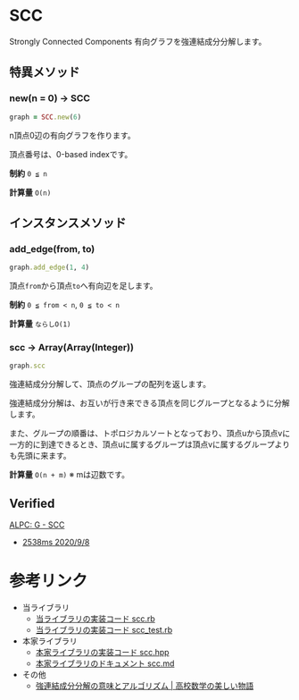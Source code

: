 # SCC

Strongly Connected Components
有向グラフを強連結成分分解します。

## 特異メソッド

### new(n = 0) -> SCC

```ruby
graph = SCC.new(6)
```

n頂点0辺の有向グラフを作ります。

頂点番号は、0-based indexです。

**制約** `0 ≦ n`

**計算量** `O(n)`

## インスタンスメソッド

### add_edge(from, to)

```ruby
graph.add_edge(1, 4)
```

頂点`from`から頂点`to`へ有向辺を足します。

**制約** `0 ≦ from < n`, `0 ≦ to < n`

**計算量** `ならしO(1)`

### scc -> Array(Array(Integer))

```ruby
graph.scc
```

強連結成分分解して、頂点のグループの配列を返します。

強連結成分分解は、お互いが行き来できる頂点を同じグループとなるように分解します。

また、グループの順番は、トポロジカルソートとなっており、頂点uから頂点vに一方的に到達できるとき、頂点uに属するグループは頂点vに属するグループよりも先頭に来ます。

**計算量** `O(n + m)` ※ mは辺数です。

## Verified

[ALPC: G \- SCC](https://atcoder.jp/contests/practice2/tasks/practice2_g)
- [2538ms 2020/9/8](https://atcoder.jp/contests/practice2/submissions/16569175)

# 参考リンク

- 当ライブラリ
  - [当ライブラリの実装コード scc\.rb](https://github.com/universato/ac-library-rb/blob/master/lib/scc.rb)
  - [当ライブラリの実装コード scc_test\.rb](https://github.com/universato/ac-library-rb/blob/master/test/scc_test.rb)
- 本家ライブラリ
  - [本家ライブラリの実装コード scc\.hpp](https://github.com/atcoder/ac-library/blob/master/atcoder/scc.hpp)
  - [本家ライブラリのドキュメント scc\.md](https://github.com/atcoder/ac-library/blob/master/document_ja/scc.md)
- その他
  - [強連結成分分解の意味とアルゴリズム \| 高校数学の美しい物語](https://mathtrain.jp/kyorenketsu)

